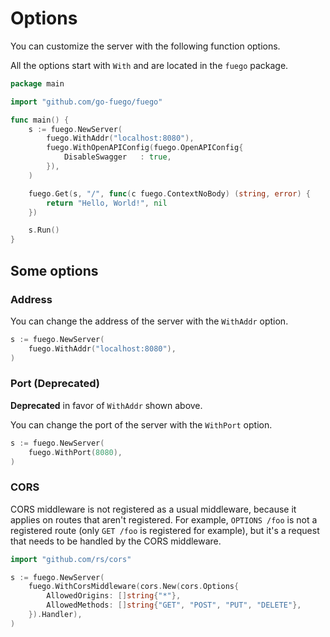 # Options

You can customize the server with the following function options.

All the options start with `With` and are located in the `fuego` package.

```go
package main

import "github.com/go-fuego/fuego"

func main() {
	s := fuego.NewServer(
		fuego.WithAddr("localhost:8080"),
		fuego.WithOpenAPIConfig(fuego.OpenAPIConfig{
			DisableSwagger   : true,
		}),
	)

	fuego.Get(s, "/", func(c fuego.ContextNoBody) (string, error) {
		return "Hello, World!", nil
	})

	s.Run()
}
```

## Some options

### Address

You can change the address of the server with the `WithAddr` option.

```go
s := fuego.NewServer(
	fuego.WithAddr("localhost:8080"),
)
```

### Port (Deprecated)

**Deprecated** in favor of `WithAddr` shown above.

You can change the port of the server with the `WithPort` option.

```go
s := fuego.NewServer(
	fuego.WithPort(8080),
)
```

### CORS

CORS middleware is not registered as a usual middleware,
because it applies on routes that aren't registered. For example,
`OPTIONS /foo` is not a registered route
(only `GET /foo` is registered for example),
but it's a request that needs to be handled by the CORS middleware.

```go
import "github.com/rs/cors"

s := fuego.NewServer(
	fuego.WithCorsMiddleware(cors.New(cors.Options{
		AllowedOrigins: []string{"*"},
		AllowedMethods: []string{"GET", "POST", "PUT", "DELETE"},
	}).Handler),
)
```
